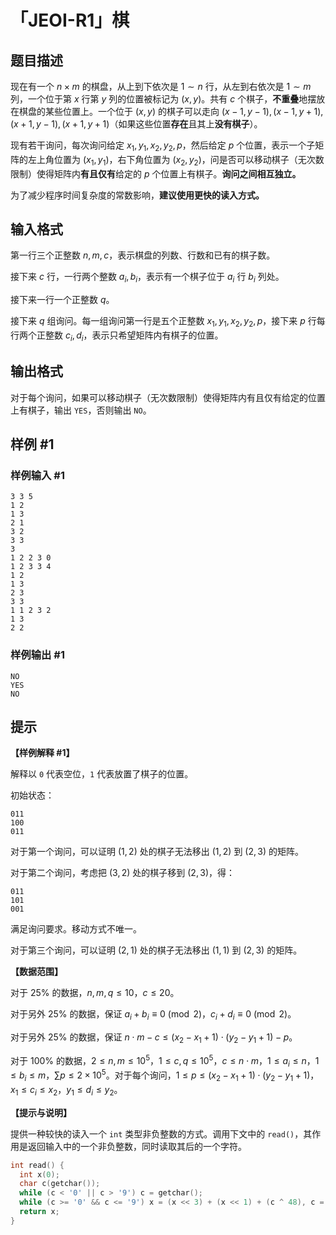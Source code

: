# 「JEOI-R1」棋

## 题目描述

现在有一个 $n\times m$ 的棋盘，从上到下依次是 $1\sim n$ 行，从左到右依次是 $1\sim m$ 列，一个位于第 $x$ 行第 $y$ 列的位置被标记为 $(x,y)$。共有 $c$ 个棋子，**不重叠**地摆放在棋盘的某些位置上。一个位于 $(x,y)$ 的棋子可以走向 $(x-1,y-1),(x-1,y+1),(x+1,y-1),(x+1,y+1)$（如果这些位置**存在**且其上**没有棋子**）。

现有若干询问，每次询问给定 $x_1,y_1,x_2,y_2,p$，然后给定 $p$ 个位置，表示一个子矩阵的左上角位置为 $(x_1,y_1)$，右下角位置为 $(x_2,y_2)$，问是否可以移动棋子（无次数限制）使得矩阵内**有且仅有**给定的 $p$ 个位置上有棋子。**询问之间相互独立。**

为了减少程序时间复杂度的常数影响，**建议使用更快的读入方式。**

## 输入格式

第一行三个正整数 $n,m,c$，表示棋盘的列数、行数和已有的棋子数。

接下来 $c$ 行，一行两个整数 $a_i,b_i$，表示有一个棋子位于 $a_i$ 行 $b_i$ 列处。

接下来一行一个正整数 $q$。

接下来 $q$ 组询问。每一组询问第一行是五个正整数 $x_1,y_1,x_2,y_2,p$，接下来 $p$ 行每行两个正整数 $c_i,d_i$，表示只希望矩阵内有棋子的位置。

## 输出格式

对于每个询问，如果可以移动棋子（无次数限制）使得矩阵内有且仅有给定的位置上有棋子，输出 `YES`，否则输出 `NO`。

## 样例 #1

### 样例输入 #1
```
3 3 5
1 2
1 3
2 1
3 2
3 3
3
1 2 2 3 0
1 2 3 3 4
1 2
1 3
2 3
3 3
1 1 2 3 2
1 3
2 2
```

### 样例输出 #1

```
NO
YES
NO
```

## 提示

**【样例解释 \#1】**

解释以 `0` 代表空位，`1` 代表放置了棋子的位置。

初始状态：

```plain
011
100
011
```

对于第一个询问，可以证明 $(1,2)$ 处的棋子无法移出 $(1,2)$ 到 $(2,3)$ 的矩阵。

对于第二个询问，考虑把 $(3,2)$ 处的棋子移到 $(2,3)$，得：

```plain
011
101
001
```

满足询问要求。移动方式不唯一。

对于第三个询问，可以证明 $(2,1)$ 处的棋子无法移出 $(1,1)$ 到 $(2,3)$ 的矩阵。

**【数据范围】**

对于 $25\%$ 的数据，$n,m,q\le 10$，$c\le 20$。

对于另外 $25\%$ 的数据，保证 $a_i+b_i\equiv 0 \pmod 2$，$c_i+d_i\equiv 0 \pmod 2$。

对于另外 $25\%$ 的数据，保证 $n\cdot m-c\le(x_2-x_1+1)\cdot (y_2-y_1+1)-p$。

对于 $100\%$ 的数据，$2\le n,m\le 10^5$，$1\le c,q\le 10^5$，$c\le n\cdot m$，$1\le a_i\le n$，$1\le b_i\le m$，$\sum p\le 2\times 10^5$。对于每个询问，$1\le p\le (x_2-x_1+1)\cdot (y_2-y_1+1)$，$x_1\le c_i\le x_2$，$y_1\le d_i\le y_2$。

**【提示与说明】**

提供一种较快的读入一个 `int` 类型非负整数的方式。调用下文中的 `read()`，其作用是返回输入中的一个非负整数，同时读取其后的一个字符。

```cpp
int read() {
  int x(0);
  char c(getchar());
  while (c < '0' || c > '9') c = getchar();
  while (c >= '0' && c <= '9') x = (x << 3) + (x << 1) + (c ^ 48), c = getchar();
  return x;
}
```
